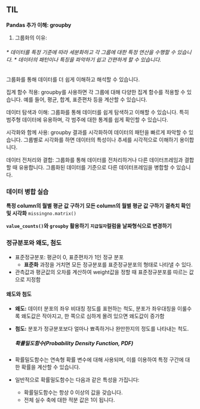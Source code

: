 ## **TIL**
**Pandas 추가 이해: groupby**
1. 그룹화의 이유:

###### * 데이터를 특정 기준에 따라 세분화하고 각 그룹에 대한 특정 연산을 수행할 수 있습니다.  * 데이터의 패턴이나 특징을 파악하기 쉽고 간편하게 할 수 있습니다.
그룹화를 통해 데이터를 더 쉽게 이해하고 해석할 수 있습니다.

집계 함수 적용: groupby를 사용하면 각 그룹에 대해 다양한 집계 함수를 적용할 수 있습니다. 예를 들어, 평균, 합계, 표준편차 등을 계산할 수 있습니다.

데이터 탐색과 이해: 그룹화를 통해 데이터를 쉽게 탐색하고 이해할 수 있습니다. 특히 범주형 데이터에 유용하며, 각 범주에 대한 통계를 쉽게 확인할 수 있습니다.

시각화와 함께 사용: groupby 결과를 시각화하여 데이터의 패턴을 빠르게 파악할 수 있습니다. 그룹별로 시각화를 하면 데이터의 특성이나 추세를 시각적으로 이해하기 용이합니다.

데이터 전처리와 결합: 그룹화를 통해 데이터를 전처리하거나 다른 데이터프레임과 결합할 때 유용합니다. 그룹화된 데이터를 기준으로 다른 데이터프레임을 병합할 수 있습니다.

### **데이터 병합 실습**
**특정 column의 월별 평균 값 구하기**
**모든 column의 월별 평균 값 구하기**
**결측치 확인 및 시각화**
  `missingno.matrix()`

**`value_counts()`와 `groupby` 활용하기**
**`지급일자`컬럼을 날짜형식으로 변경하기**

### **정규분포와 왜도, 첨도**
* 표준정규분포: 평균이 0, 표준편차가 1인 정규 분포
    * **표준화** 과정을 거치면 모든 정규분포를 표준정규분포의 형태로 나타낼 수 있다.  
* 관측값과 평균값의 오차를 계산하여 weight값을 정할 때 표준정규분포를 따르는 값으로 지정함

#### **왜도와 첨도**
* **왜도:** 데이터 분포의 좌우 비대칭 정도를 표현하는 척도, 분포가 좌우대칭을 이룰수록 왜도값은 작아지고, 한 쪽으로 심하게 몰려 있으면 왜도값이 증가함

* **첨도:** 분포가 정규분포보다 얼마나 뾰족하거나 완만한지의 정도를 나타내는 척도.

  ##### **확률밀도함수(Probability Density Function, PDF)**
* 확률밀도함수는 연속형 확률 변수에 대해 사용되며, 이를 이용하여 특정 구간에 대한 확률을 계산할 수 있습니다.

* 일반적으로 확률밀도함수는 다음과 같은 특성을 가집니다:
    * 확률밀도함수는 항상 0 이상의 값을 갖습니다.
    * 전체 실수 축에 대한 적분 값은 1이 됩니다.

 
